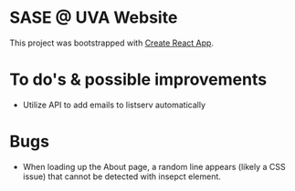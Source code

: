 # SASE @ UVA Website

This project was bootstrapped with [Create React App](https://github.com/facebook/create-react-app).

# To do's & possible improvements

- Utilize API to add emails to listserv automatically

# Bugs

- When loading up the About page, a random line appears (likely a CSS issue) that cannot be detected with insepct element.